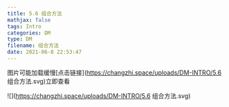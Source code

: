 ```yaml
---
title: 5.6 组合方法
mathjax: false
tags: Intro
categories: DM
type: DM
filename: 组合方法
date: 2021-06-8 22:53:47
---
```


<!--more -->

图片可能加载缓慢[点击链接](https://changzhi.space/uploads/DM-INTRO/5.6 组合方法.svg)立即查看

![](https://changzhi.space/uploads/DM-INTRO/5.6 组合方法.svg)

